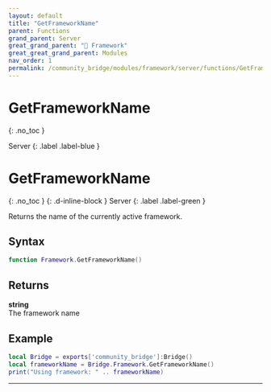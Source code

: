 ```yaml
---
layout: default
title: "GetFrameworkName"
parent: Functions
grand_parent: Server
great_grand_parent: "🧩 Framework"
great_great_grand_parent: Modules
nav_order: 1
permalink: /community_bridge/modules/framework/server/functions/GetFrameworkName/
---
```


# GetFrameworkName
{: .no_toc }

Server
{: .label .label-blue }

# GetFrameworkName
{: .no_toc }
{: .d-inline-block }
Server
{: .label .label-green }

Returns the name of the currently active framework.

## Syntax

```lua
function Framework.GetFrameworkName()
```

## Returns

**string**  
The framework name

## Example

```lua
local Bridge = exports['community_bridge']:Bridge()
local frameworkName = Bridge.Framework.GetFrameworkName()
print("Using framework: " .. frameworkName)
```

---
